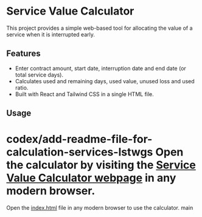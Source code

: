 # Service Value Calculator

This project provides a simple web-based tool for allocating the value of a service when it is interrupted early.

## Features
- Enter contract amount, start date, interruption date and end date (or total service days).
- Calculates used and remaining days, used value, unused loss and used ratio.
- Built with React and Tailwind CSS in a single HTML file.

## Usage
codex/add-readme-file-for-calculation-services-lstwgs
Open the calculator by visiting the [Service Value Calculator webpage](https://raymondckm2000.github.io/ServiceValue-Calculator/index.html) in any modern browser.
=======
Open the [index.html](index.html) file in any modern browser to use the calculator.
 main

